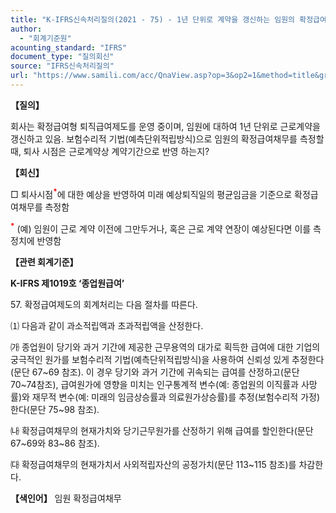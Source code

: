 ```yaml
---
title: "K-IFRS신속처리질의(2021 - 75) - 1년 단위로 계약을 갱신하는 임원의 확정급여채무 계산"
author:
  - "회계기준원"
acounting_standard: "IFRS"
document_type: "질의회신"
source: "IFRS신속처리질의"
url: "https://www.samili.com/acc/QnaView.asp?op=3&op2=1&method=title&group=2124-15;1&orgcode=3&searchword=&page=17&code=K%2DIFRS%EC%8B%A0%EC%86%8D%EC%B2%98%EB%A6%AC%EC%A7%88%EC%9D%98%2D75%3A20211114"
---
```

**【질의】**

  

회사는 확정급여형 퇴직급여제도를 운영 중이며, 임원에 대하여 1년 단위로 근로계약을 갱신하고 있음. 보험수리적 기법(예측단위적립방식)으로 임원의 확정급여채무를 측정할 때, 퇴사 시점은 근로계약상 계약기간으로 반영 하는지?

  
  

**【회신】**

  

□ 퇴사시점<sup><font color="red"><b>*</b></font></sup>에 대한 예상을 반영하여 미래 예상퇴직일의 평균임금을 기준으로 확정급여채무를 측정함

<sup><font color="red"><b>*</b></font></sup> (예) 임원이 근로 계약 이전에 그만두거나, 혹은 근로 계약 연장이 예상된다면 이를 측정치에 반영함

  
  

**【관련 회계기준】**

  

**K-IFRS 제1019호 ‘종업원급여’**

  

57\. 확정급여제도의 회계처리는 다음 절차를 따른다.

  

⑴ 다음과 같이 과소적립액과 초과적립액을 산정한다.

㈎ 종업원이 당기와 과거 기간에 제공한 근무용역의 대가로 획득한 급여에 대한 기업의 궁극적인 원가를 보험수리적 기법(예측단위적립방식)을 사용하여 신뢰성 있게 추정한다(문단 67~69 참조). 이 경우 당기와 과거 기간에 귀속되는 급여를 산정하고(문단 70~74참조), 급여원가에 영향을 미치는 인구통계적 변수(예: 종업원의 이직률과 사망률)와 재무적 변수(예: 미래의 임금상승률과 의료원가상승률)를 추정(보험수리적 가정) 한다(문단 75~98 참조).

㈏ 확정급여채무의 현재가치와 당기근무원가를 산정하기 위해 급여를 할인한다(문단 67~69와 83~86 참조).

㈐ 확정급여채무의 현재가치서 사외적립자산의 공정가치(문단 113~115 참조)를 차감한다.

  
  

**【색인어】** 임원 확정급여채무
